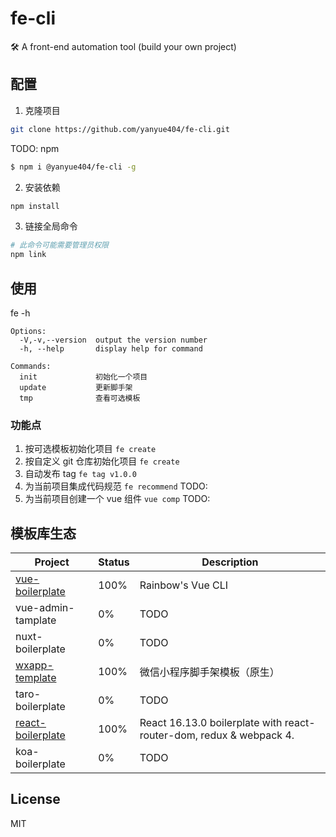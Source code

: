 # fe-cli

🛠️ A front-end automation tool (build your own project)

## 配置

1. 克隆项目

```bash
git clone https://github.com/yanyue404/fe-cli.git
```

TODO: npm

```bash
$ npm i @yanyue404/fe-cli -g
```

2. 安装依赖

```bash
npm install
```

3. 链接全局命令

```bash
# 此命令可能需要管理员权限
npm link
```

## 使用

fe -h

```
Options:
  -V,-v,--version  output the version number
  -h, --help       display help for command

Commands:
  init             初始化一个项目
  update           更新脚手架
  tmp              查看可选模板
```

### 功能点

1. 按可选模板初始化项目 `fe create`
2. 按自定义 git 仓库初始化项目 `fe create`
3. 自动发布 tag `fe tag v1.0.0`
4. 为当前项目集成代码规范 `fe recommend` TODO:
5. 为当前项目创建一个 vue 组件 `vue comp` TODO:

## 模板库生态

| Project                                                                    | Status | Description                                                         |
| -------------------------------------------------------------------------- | ------ | ------------------------------------------------------------------- |
| [vue-boilerplate](https://github.com/rainbow-design/vue-boilerplate)       | 100%   | Rainbow's Vue CLI                                                   |
| vue-admin-tamplate                                                         | 0%     | TODO                                                                |
| nuxt-boilerplate                                                           | 0%     | TODO                                                                |
| [wxapp-template](https://github.com/rainbow-design/wxapp-template)         | 100%   | 微信小程序脚手架模板（原生）                                        |
| taro-boilerplate                                                           | 0%     | TODO                                                                |
| [react-boilerplate](https://github.com/rainbow-design/rainbow-boilerplate) | 100%   | React 16.13.0 boilerplate with react-router-dom, redux & webpack 4. |
| koa-boilerplate                                                            | 0%     | TODO                                                                |

## License

MIT
